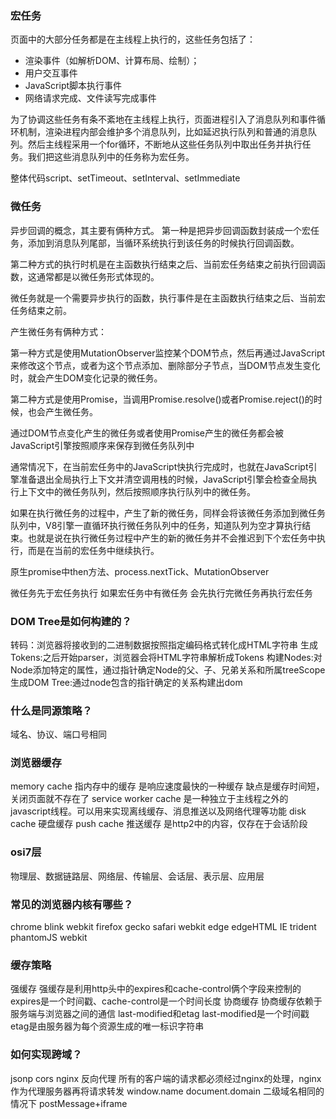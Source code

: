 ### 宏任务


页面中的大部分任务都是在主线程上执行的，这些任务包括了：
* 渲染事件（如解析DOM、计算布局、绘制）；
* 用户交互事件
* JavaScript脚本执行事件
* 网络请求完成、文件读写完成事件

为了协调这些任务有条不紊地在主线程上执行，页面进程引入了消息队列和事件循环机制，渲染进程内部会维护多个消息队列，比如延迟执行队列和普通的消息队列。然后主线程采用一个for循环，不断地从这些任务队列中取出任务并执行任务。我们把这些消息队列中的任务称为宏任务。

整体代码script、setTimeout、setInterval、setImmediate

### 微任务


异步回调的概念，其主要有俩种方式。
第一种是把异步回调函数封装成一个宏任务，添加到消息队列尾部，当循环系统执行到该任务的时候执行回调函数。

第二种方式的执行时机是在主函数执行结束之后、当前宏任务结束之前执行回调函数，这通常都是以微任务形式体现的。

微任务就是一个需要异步执行的函数，执行事件是在主函数执行结束之后、当前宏任务结束之前。

产生微任务有俩种方式：

第一种方式是使用MutationObserver监控某个DOM节点，然后再通过JavaScript来修改这个节点，或者为这个节点添加、删除部分子节点，当DOM节点发生变化时，就会产生DOM变化记录的微任务。

第二种方式是使用Promise，当调用Promise.resolve()或者Promise.reject()的时候，也会产生微任务。

通过DOM节点变化产生的微任务或者使用Promise产生的微任务都会被JavaScript引擎按照顺序来保存到微任务队列中

通常情况下，在当前宏任务中的JavaScript快执行完成时，也就在JavaScript引擎准备退出全局执行上下文并清空调用栈的时候，JavaScript引擎会检查全局执行上下文中的微任务队列，然后按照顺序执行队列中的微任务。

如果在执行微任务的过程中，产生了新的微任务，同样会将该微任务添加到微任务队列中，V8引擎一直循环执行微任务队列中的任务，知道队列为空才算执行结束。也就是说在执行微任务过程中产生的新的微任务并不会推迟到下个宏任务中执行，而是在当前的宏任务中继续执行。

原生promise中then方法、process.nextTick、MutationObserver

微任务先于宏任务执行 如果宏任务中有微任务 会先执行完微任务再执行宏任务

### DOM Tree是如何构建的？
转码：浏览器将接收到的二进制数据按照指定编码格式转化成HTML字符串
生成Tokens:之后开始parser，浏览器会将HTML字符串解析成Tokens
构建Nodes:对Node添加特定的属性，通过指针确定Node的父、子、兄弟关系和所属treeScope
生成DOM Tree:通过node包含的指针确定的关系构建出dom

### 什么是同源策略？

域名、协议、端口号相同

### 浏览器缓存
memory cache  指内存中的缓存 是响应速度最快的一种缓存 缺点是缓存时间短，关闭页面就不存在了
service worker cache 是一种独立于主线程之外的javascript线程。可以用来实现离线缓存、消息推送以及网络代理等功能
disk cache 硬盘缓存
push cache 推送缓存 是http2中的内容，仅存在于会话阶段

### osi7层
物理层、数据链路层、网络层、传输层、会话层、表示层、应用层

### 常见的浏览器内核有哪些？
chrome blink webkit
firefox gecko
safari webkit
edge edgeHTML
IE trident
phantomJS webkit

### 缓存策略
强缓存
  强缓存是利用http头中的expires和cache-control俩个字段来控制的
  expires是一个时间戳、cache-control是一个时间长度
协商缓存
  协商缓存依赖于服务端与浏览器之间的通信
  last-modified和etag
  last-modified是一个时间戳
  etag是由服务器为每个资源生成的唯一标识字符串

### 如何实现跨域？
  jsonp
  cors
  nginx 反向代理
    所有的客户端的请求都必须经过nginx的处理，nginx作为代理服务器再将请求转发
  window.name
  document.domain 二级域名相同的情况下
  postMessage+iframe